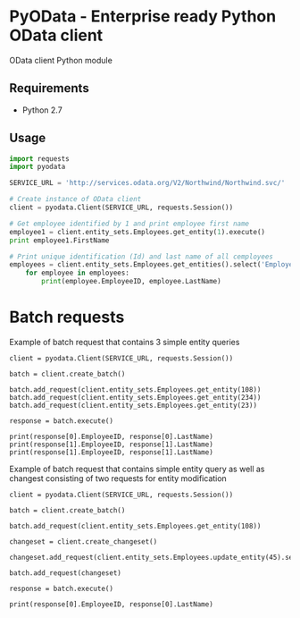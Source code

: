 # PyOData - Enterprise ready Python OData client

OData client Python module

## Requirements

- Python 2.7

## Usage

```python
import requests
import pyodata

SERVICE_URL = 'http://services.odata.org/V2/Northwind/Northwind.svc/'

# Create instance of OData client 
client = pyodata.Client(SERVICE_URL, requests.Session())

# Get employee identified by 1 and print employee first name
employee1 = client.entity_sets.Employees.get_entity(1).execute()
print employee1.FirstName

# Print unique identification (Id) and last name of all cemployees
employees = client.entity_sets.Employees.get_entities().select('EmployeeID,LasttName').execute()
    for employee in employees:
        print(employee.EmployeeID, employee.LastName)
```

# Batch requests 

Example of batch request that contains 3 simple entity queries
```
client = pyodata.Client(SERVICE_URL, requests.Session())

batch = client.create_batch()

batch.add_request(client.entity_sets.Employees.get_entity(108))
batch.add_request(client.entity_sets.Employees.get_entity(234))
batch.add_request(client.entity_sets.Employees.get_entity(23))

response = batch.execute()

print(response[0].EmployeeID, response[0].LastName)
print(response[1].EmployeeID, response[1].LastName)
print(response[1].EmployeeID, response[1].LastName)
```

Example of batch request that contains simple entity query as well
as changest consisting of two requests for entity modification
```
client = pyodata.Client(SERVICE_URL, requests.Session())

batch = client.create_batch()

batch.add_request(client.entity_sets.Employees.get_entity(108))

changeset = client.create_changeset()

changeset.add_request(client.entity_sets.Employees.update_entity(45).set(LastName='Douglas'))

batch.add_request(changeset)

response = batch.execute()

print(response[0].EmployeeID, response[0].LastName)
```
